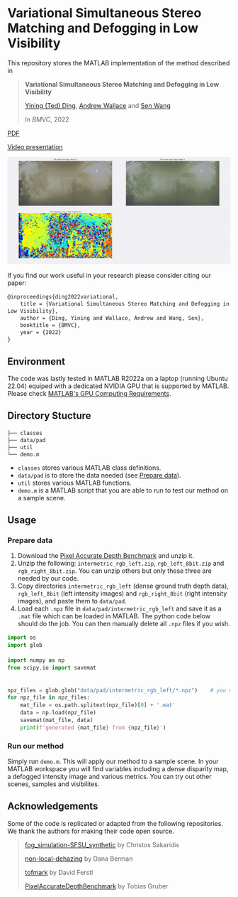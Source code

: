 # Variational Simultaneous Stereo Matching and Defogging in Low Visibility
This repository stores the MATLAB implementation of the method described in
> **Variational Simultaneous Stereo Matching and Defogging in Low Visibility**
>
> [Yining (Ted) Ding](https://www.edinburgh-robotics.org/students/ted-ding), 
> [Andrew Wallace](https://home.eps.hw.ac.uk//~ceeamw/andy.html) and 
> [Sen Wang](https://www.imperial.ac.uk/people/sen.wang)
>
> In *BMVC*, 2022

[PDF](https://bmvc2022.mpi-inf.mpg.de/0394.pdf)

[Video presentation](https://youtu.be/3Bfgu3Lg8W4)

![](assets/teaser.gif)

If you find our work useful in your research please consider citing our paper:
```
@inproceedings{ding2022variational,
    title = {Variational Simultaneous Stereo Matching and Defogging in Low Visibility},
    author = {Ding, Yining and Wallace, Andrew and Wang, Sen},
    booktitle = {BMVC},
    year = {2022}
}
```

## Environment
The code was lastly tested in MATLAB R2022a on a laptop (running Ubuntu 22.04) equiped with a dedicated NVIDIA GPU that is supported by MATLAB.
Please check [MATLAB's GPU Computing Requirements](https://uk.mathworks.com/help/parallel-computing/gpu-computing-requirements.html).

## Directory Stucture
```
├── classes
├── data/pad
├── util
└── demo.m
```
- `classes` stores various MATLAB class definitions.
- `data/pad` is to store the data needed (see [Prepare data](#prepare-data)).
- `util` stores various MATLAB functions.
- `demo.m` is a MATLAB script that you are able to run to test our method on a sample scene.

## Usage
### Prepare data
1. Download the [Pixel Accurate Depth Benchmark](https://www.uni-ulm.de/en/in/driveu/projects/dense-datasets#c811604) and unzip it.
2. Unzip the following: `intermetric_rgb_left.zip`, `rgb_left_8bit.zip` and `rgb_right_8bit.zip`. You can unzip others but only these three are needed by our code.
3. Copy directories `intermetric_rgb_left` (dense ground truth depth data), `rgb_left_8bit` (left intensity images) and `rgb_right_8bit` (right intensity images), and paste them to `data/pad`.
4. Load each `.npz` file in `data/pad/intermetric_rgb_left` and save it as a `.mat` file which can be loaded in MATLAB. The python code below should do the job. You can then manually delete all `.npz` files if you wish.
```python
import os
import glob

import numpy as np
from scipy.io import savemat


npz_files = glob.glob("data/pad/intermetric_rgb_left/*.npz")    # you may need to adjust this path
for npz_file in npz_files:
    mat_file = os.path.splitext(npz_file)[0] + '.mat'
    data = np.load(npz_file)
    savemat(mat_file, data)
    print(f'generated {mat_file} from {npz_file}')
```

### Run our method
Simply run `demo.m`. 
This will apply our method to a sample scene.
In your MATLAB workspace you will find variables including a dense disparity map, a defogged intensity image and various metrics.
You can try out other scenes, samples and visibilites.

## Acknowledgements
Some of the code is replicated or adapted from the following repositories.
We thank the authors for making their code open source.
> [fog_simulation-SFSU_synthetic](https://github.com/sakaridis/fog_simulation-SFSU_synthetic) by Christos Sakaridis
> 
> [non-local-dehazing](https://github.com/danaberman/non-local-dehazing) by Dana Berman
>
> [tofmark](https://github.com/RobVisLab/tofmark) by David Ferstl
> 
> [PixelAccurateDepthBenchmark](PixelAccurateDepthBenchmark) by Tobias Gruber